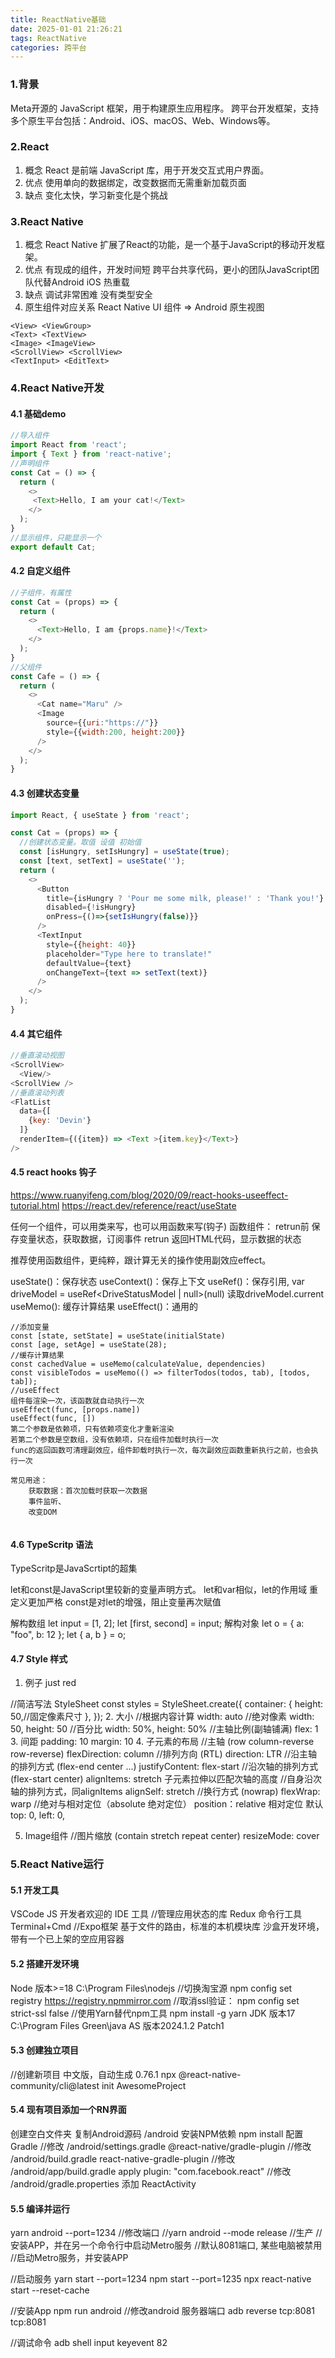 ```yaml
---
title: ReactNative基础
date: 2025-01-01 21:26:21
tags: ReactNative
categories: 跨平台
---
```


### 1.背景
Meta开源的 JavaScript 框架，用于构建原生应用程序。
跨平台开发框架，支持多个原生平台包括：Android、iOS、macOS、Web、Windows等。

### 2.React
1. 概念
React 是前端 JavaScript 库，用于开发交互式用户界面。
2. 优点
使用单向的数据绑定，改变数据而无需重新加载页面
3. 缺点
变化太快，学习新变化是个挑战

### 3.React Native
1. 概念
React Native 扩展了React的功能，是一个基于JavaScript的移动开发框架。
2. 优点
有现成的组件，开发时间短
跨平台共享代码，更小的团队JavaScript团队代替Android iOS
热重载
3. 缺点
调试非常困难
没有类型安全
4. 原生组件对应关系
React Native UI 组件 => Android 原生视图
```
<View> <ViewGroup>	
<Text> <TextView>	
<Image>	<ImageView>	
<ScrollView> <ScrollView>	
<TextInput>	<EditText>	
```

### 4.React Native开发
#### 4.1 基础demo
```javascript
//导入组件
import React from 'react';
import { Text } from 'react-native';
//声明组件
const Cat = () => {
  return (
    <>
     <Text>Hello, I am your cat!</Text>
    </>
  );
}
//显示组件，只能显示一个
export default Cat;
```

#### 4.2 自定义组件
```javascript
//子组件，有属性
const Cat = (props) => {
  return (
    <>
      <Text>Hello, I am {props.name}!</Text>
    </>
  );
}
//父组件
const Cafe = () => {
  return (
    <>
      <Cat name="Maru" />
      <Image
        source={{uri:"https://"}}
        style={{width:200, height:200}} 
      />
    </>
  );
}
```

#### 4.3 创建状态变量
```javascript
import React, { useState } from 'react';

const Cat = (props) => {
  //创建状态变量。取值 设值 初始值
  const [isHungry, setIsHungry] = useState(true);
  const [text, setText] = useState('');
  return (
    <>
      <Button
        title={isHungry ? 'Pour me some milk, please!' : 'Thank you!'}
        disabled={!isHungry}
        onPress={()=>{setIsHungry(false)}} 
      />
      <TextInput
        style={{height: 40}}
        placeholder="Type here to translate!"
        defaultValue={text}
        onChangeText={text => setText(text)}
      />
    </>
  );
}
```

#### 4.4 其它组件
```javascript
//垂直滚动视图
<ScrollView> 
  <View/>
<ScrollView />
//垂直滚动列表
<FlatList
  data={[
    {key: 'Devin'}
  ]}
  renderItem={({item}) => <Text >{item.key}</Text>}
/>
```
#### 4.5 react hooks 钩子
https://www.ruanyifeng.com/blog/2020/09/react-hooks-useeffect-tutorial.html
https://react.dev/reference/react/useState

任何一个组件，可以用类来写，也可以用函数来写(钩子)
函数组件：
retrun前 保存变量状态，获取数据，订阅事件
retrun 返回HTML代码，显示数据的状态

推荐使用函数组件，更纯粹，跟计算无关的操作使用副效应effect。

 useState()：保存状态
 useContext()：保存上下文
 useRef()：保存引用,
  var driveModel = useRef<DriveStatusModel | null>(null)
  读取driveModel.current
 useMemo(): 缓存计算结果
 useEffect()：通用的
```
//添加变量
const [state, setState] = useState(initialState)
const [age, setAge] = useState(28);
//缓存计算结果
const cachedValue = useMemo(calculateValue, dependencies)
const visibleTodos = useMemo(() => filterTodos(todos, tab), [todos, tab]);
//useEffect
组件每渲染一次，该函数就自动执行一次
useEffect(func, [props.name])
useEffect(func, [])
第二个参数是依赖项，只有依赖项变化才重新渲染
若第二个参数是空数组，没有依赖项，只在组件加载时执行一次
func的返回函数可清理副效应，组件卸载时执行一次，每次副效应函数重新执行之前，也会执行一次

常见用途：
	获取数据：首次加载时获取一次数据
	事件监听、
	改变DOM
	
```

#### 4.6 TypeScritp 语法
TypeScritp是JavaScrtipt的超集

let和const是JavaScript里较新的变量声明方式。
  let和var相似，let的作用域 重定义更加严格
  const是对let的增强，阻止变量再次赋值

  解构数组
  let input = [1, 2];
  let [first, second] = input;
  解构对象
  let o = {
    a: "foo",
    b: 12
  };
  let { a, b } = o;


#### 4.7 Style 样式
1. 例子
<Text style={styles.container}>just red</Text>

//简洁写法 StyleSheet
const styles = StyleSheet.create({
  container: {
    height: 50,//固定像素尺寸
  },
});
2. 大小
//根据内容计算
width: auto
//绝对像素
width: 50, height: 50
//百分比
width: 50%, height: 50%
//主轴比例(副轴铺满)
flex: 1
3. 间距
padding: 10
margin: 10
4. 子元素的布局
//主轴 (row column-reverse row-reverse)
flexDirection: column
//排列方向 (RTL)
direction: LTR
//沿主轴的排列方式 (flex-end center ...)
justifyContent: flex-start
//沿次轴的排列方式 (flex-start center)
alignItems: stretch 子元素拉伸以匹配次轴的高度
//自身沿次轴的排列方式，同alignItems
alignSelf: stretch
//换行方式 (nowrap)
flexWrap: warp
//绝对与相对定位（absolute 绝对定位）
position：relative 相对定位 默认 
	top: 0,
  left: 0,

5. Image组件
//图片缩放 (contain stretch repeat center)
resizeMode: cover 

### 5.React Native运行
#### 5.1 开发工具
VSCode JS 开发者欢迎的 IDE 工具
//管理应用状态的库 Redux 
命令行工具 Terminal+Cmd
//Expo框架
  基于文件的路由，标准的本机模块库
  沙盒开发环境，带有一个已上架的空应用容器

#### 5.2 搭建开发环境
Node 版本>=18
  C:\Program Files\nodejs
  //切换淘宝源
  npm config set registry https://registry.npmmirror.com
	//取消ssl验证：
	npm config set strict-ssl false
  //使用Yarn替代npm工具 
  npm install -g yarn
JDK 版本17
  C:\Program Files Green\java
AS 版本2024.1.2 Patch1
  
#### 5.3 创建独立项目
//创建新项目 中文版，自动生成 0.76.1
npx @react-native-community/cli@latest init AwesomeProject

#### 5.4 现有项目添加一个RN界面
创建空白文件夹
复制Android源码
  /android
安装NPM依赖
  npm install
配置 Gradle
  //修改 /android/settings.gradle
  @react-native/gradle-plugin
  //修改 /android/build.gradle
  react-native-gradle-plugin
  //修改 /android/app/build.gradle
  apply plugin: "com.facebook.react"
  //修改 /android/gradle.properties
添加 ReactActivity

#### 5.5 编译并运行
yarn android --port=1234 //修改端口
//yarn android --mode release //生产
//安装APP，并在另一个命令行中启动Metro服务
//默认8081端口, 某些电脑被禁用
//启动Metro服务，并安装APP

//启动服务
yarn start --port=1234
npm start --port=1235
npx react-native start --reset-cache

//安装App
npm run android
//修改android 服务器端口
adb reverse tcp:8081 tcp:8081

//调试命令
adb shell input keyevent 82